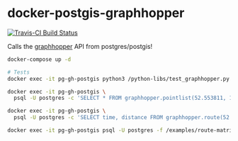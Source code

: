 # docker-postgis-graphhopper

[![Travis-CI Build Status](https://travis-ci.org/crazycapivara/docker-postgis-graphhopper.svg?branch=master)](https://travis-ci.org/crazycapivara/docker-postgis-graphhopper)

Calls the [graphhopper](https://www.graphhopper.com) API from postgres/postgis!

```bash
docker-compose up -d

# Tests
docker exec -it pg-gh-postgis python3 /python-libs/test_graphhopper.py

docker exec -it pg-gh-postgis \
  psql -U postgres -c 'SELECT * FROM graphhopper.pointlist(52.553811, 13.371048, 60) LIMIT 5'

docker exec -it pg-gh-postgis \
  psql -U postgres -c 'SELECT time, distance FROM graphhopper.route(52.553811, 13.371048, 52.526248, 13.368301)'

docker exec -it pg-gh-postgis psql -U postgres -f /examples/route-matrix.sql
```
